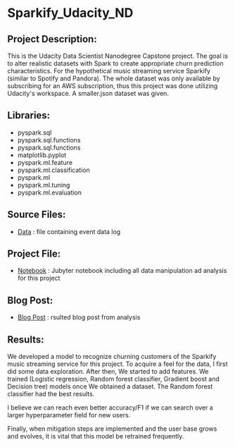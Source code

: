 # Sparkify_Udacity_ND

## Project Description:
This is the Udacity Data Scientist Nanodegree Capstone project. The goal is to alter realistic datasets with Spark to create appropriate churn prediction characteristics. For the hypothetical music streaming service Sparkify (similar to Spotify and Pandora). The whole dataset was only available by subscribing for an AWS subscription, thus this project was done utilizing Udacity's workspace. A smaller.json dataset was given.

## Libraries:
* pyspark.sql
* pyspark.sql.functions
* pyspark.sql.functions
* matplotlib.pyplot
* pyspark.ml.feature
* pyspark.ml.classification
* pyspark.ml
* pyspark.ml.tuning
* pyspark.ml.evaluation

## Source Files:
* [Data](https://github.com/AbdelrahmanGad/Sparkify_Udacity_ND/blob/main/mini_sparkify_event_data.rar) : file containing event data log

## Project File:
* [Notebook](https://github.com/AbdelrahmanGad/Sparkify_Udacity_ND/blob/main/Sparkify.ipynb) : Jubyter notebook including all data manipulation ad analysis for this project

## Blog Post:
* [Blog Post](https://github.com/AbdelrahmanGad/Sparkify_Udacity_ND/blob/main/Sparkify_post.pdf) : rsulted blog post from analysis

## Results:
We developed a model to recognize churning customers of the Sparkify music streaming service for this project. To acquire a feel for the data, I first did some data exploration. After then, We started to add features. We trained (Logistic regression, Random forest classifier, Gradient boost and Decision tree) models once We obtained a dataset. The Random forest classifier had the best results.

I believe we can reach even better accuracy/F1 if we can search over a larger hyperparameter field for new users.

Finally, when mitigation steps are implemented and the user base grows and evolves, it is vital that this model be retrained frequently.

